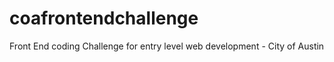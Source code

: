 # coafrontendchallenge
Front End coding Challenge for entry level web development - City of Austin 

